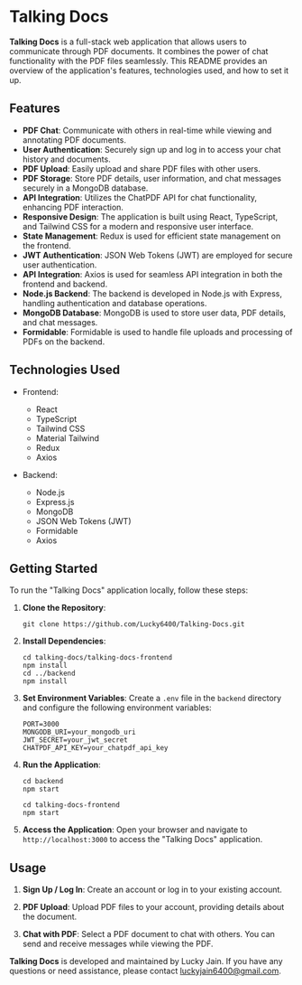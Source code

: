 # Talking Docs

**Talking Docs** is a full-stack web application that allows users to communicate through PDF documents. It combines the power of chat functionality with the PDF files seamlessly. This README provides an overview of the application's features, technologies used, and how to set it up.

## Features

- **PDF Chat**: Communicate with others in real-time while viewing and annotating PDF documents.
- **User Authentication**: Securely sign up and log in to access your chat history and documents.
- **PDF Upload**: Easily upload and share PDF files with other users.
- **PDF Storage**: Store PDF details, user information, and chat messages securely in a MongoDB database.
- **API Integration**: Utilizes the ChatPDF API for chat functionality, enhancing PDF interaction.
- **Responsive Design**: The application is built using React, TypeScript, and Tailwind CSS for a modern and responsive user interface.
- **State Management**: Redux is used for efficient state management on the frontend.
- **JWT Authentication**: JSON Web Tokens (JWT) are employed for secure user authentication.
- **API Integration**: Axios is used for seamless API integration in both the frontend and backend.
- **Node.js Backend**: The backend is developed in Node.js with Express, handling authentication and database operations.
- **MongoDB Database**: MongoDB is used to store user data, PDF details, and chat messages.
- **Formidable**: Formidable is used to handle file uploads and processing of PDFs on the backend.

## Technologies Used

- Frontend:
  - React
  - TypeScript
  - Tailwind CSS
  - Material Tailwind
  - Redux
  - Axios

- Backend:
  - Node.js
  - Express.js
  - MongoDB
  - JSON Web Tokens (JWT)
  - Formidable
  - Axios

## Getting Started

To run the "Talking Docs" application locally, follow these steps:

1. **Clone the Repository**:
   ```
   git clone https://github.com/Lucky6400/Talking-Docs.git
   ```

2. **Install Dependencies**:
   ```
   cd talking-docs/talking-docs-frontend
   npm install
   cd ../backend
   npm install
   ```

3. **Set Environment Variables**:
   Create a `.env` file in the `backend` directory and configure the following environment variables:

   ```
   PORT=3000
   MONGODB_URI=your_mongodb_uri
   JWT_SECRET=your_jwt_secret
   CHATPDF_API_KEY=your_chatpdf_api_key
   ```

4. **Run the Application**:
   ```
   cd backend
   npm start
   ```

   ```
   cd talking-docs-frontend
   npm start
   ```

5. **Access the Application**:
   Open your browser and navigate to `http://localhost:3000` to access the "Talking Docs" application.

## Usage

1. **Sign Up / Log In**: Create an account or log in to your existing account.

2. **PDF Upload**: Upload PDF files to your account, providing details about the document.

3. **Chat with PDF**: Select a PDF document to chat with others. You can send and receive messages while viewing the PDF.

**Talking Docs** is developed and maintained by Lucky Jain. If you have any questions or need assistance, please contact luckyjain6400@gmail.com.

